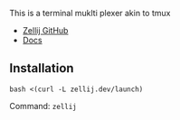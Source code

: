 This is a terminal muklti plexer akin to tmux
  - [Zellij GitHub](https://github.com/zellij-org/zellij)
  - [Docs](https://zellij.dev/documentation/configuration.html)
  
## Installation
  ```bash <(curl -L zellij.dev/launch)```

Command: `zellij`
